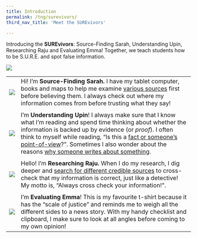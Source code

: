 ```yaml
---
title: Introduction
permalink: /tng/surevivors/
third_nav_title: 'Meet the SUREvivors'

---
```



Introducing the **SUREvivors**: Source-Finding Sarah, Understanding Upin, Researching Raju and Evaluating Emma! Together, we teach students how to be S.U.R.E. and spot false information.

![](https://sure.nlb.gov.sg/images/SUREvivors-team.JPG)



|                                    |                                                              |
| ---------------------------------- | ------------------------------------------------------------ |
| ![](https://sure.nlb.gov.sg/images/SUREvivor_Sarah.jpg) | Hi! I’m **Source-Finding Sarah.** I have my tablet computer, books and maps to help me examine [various sources](https://sure.nlb.gov.sg/tng/surevivors-activity3/) first before believing them. I always check out where my information comes from before trusting what they say! |
|                                    |                                                              |
| ![](https://sure.nlb.gov.sg/images/SUREvivor_Upin.jpg)  | I’m **Understanding Upin**! I always make sure that I know what I’m reading and spend time thinking about whether the information is backed up by evidence (or *proof*). I often think to myself while reading, “Is this a [fact or someone’s point-of-view](https://sure.nlb.gov.sg/tng/surevivors-activity5/)?”. Sometimes I also wonder about the reasons [why someone writes about something](https://sure.nlb.gov.sg/tng/surevivors-activity6/). |
|                                    |                                                              |
| ![](https://sure.nlb.gov.sg/images/SUREvivor_Raju.jpg)  | Hello! I’m **Researching Raju.** When I do my research, I dig deeper and [search for different credible sources](https://sure.nlb.gov.sg/tng/surevivors-activity7/) to cross-check that my information is correct, just like a detective! My motto is, “Always cross check your information!”. |
|                                    |                                                              |
| ![](https://sure.nlb.gov.sg/images/SUREvivor_Emma.jpg)  | I’m **Evaluating Emma**! This is my favourite t-shirt because it has the “scale of justice” and reminds me to weigh all the different sides to a news story. With my handy checklist and clipboard, I make sure to look at all angles before coming to my own opinion! |

